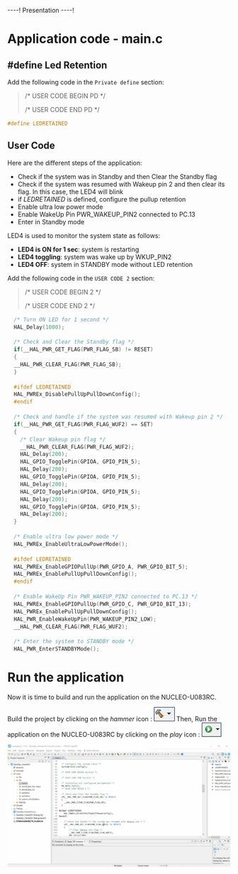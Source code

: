 ----!
Presentation
----!
# Application code - main.c
## #define Led Retention
Add the following code in the `Private define` section:

>/* USER CODE BEGIN PD */
>
>/* USER CODE END PD */

```c
#define LEDRETAINED
```

## User Code
Here are the different steps of the application:

- Check if the system was in Standby and then Clear the Standby flag
- Check if the system was resumed with Wakeup pin 2 and then clear its flag. In this case, the LED4 will blink
- if *LEDRETAINED* is defined, configure the pullup retention
- Enable ultra low power mode
- Enable WakeUp Pin PWR_WAKEUP_PIN2 connected to PC.13
- Enter in Standby mode

LED4 is used to monitor the system state as follows:

- **LED4 is ON for 1 sec**: system is restarting
- **LED4 toggling**: system was wake up by WKUP_PIN2
- **LED4 OFF**: system in STANDBY mode without LED retention

Add the following code in the `USER CODE 2` section:

>/* USER CODE BEGIN 2 */
>
>/* USER CODE END 2 */


```c
  /* Turn ON LED for 1 second */
  HAL_Delay(1000);

  /* Check and Clear the Standby flag */
  if(__HAL_PWR_GET_FLAG(PWR_FLAG_SB) != RESET)
  {
  __HAL_PWR_CLEAR_FLAG(PWR_FLAG_SB);
  }

  #ifdef LEDRETAINED
  HAL_PWREx_DisablePullUpPullDownConfig();
  #endif

  /* Check and handle if the system was resumed with Wakeup pin 2 */
  if(__HAL_PWR_GET_FLAG(PWR_FLAG_WUF2) == SET)
  {
    /* Clear Wakeup pin flag */
    __HAL_PWR_CLEAR_FLAG(PWR_FLAG_WUF2);
    HAL_Delay(200);
    HAL_GPIO_TogglePin(GPIOA, GPIO_PIN_5);
    HAL_Delay(200);
    HAL_GPIO_TogglePin(GPIOA, GPIO_PIN_5);
    HAL_Delay(200);
    HAL_GPIO_TogglePin(GPIOA, GPIO_PIN_5);
    HAL_Delay(200);
    HAL_GPIO_TogglePin(GPIOA, GPIO_PIN_5);
    HAL_Delay(200);
  }

  /* Enable ultra low power mode */
  HAL_PWREx_EnableUltraLowPowerMode();

  #ifdef LEDRETAINED
  HAL_PWREx_EnableGPIOPullUp(PWR_GPIO_A, PWR_GPIO_BIT_5);
  HAL_PWREx_EnablePullUpPullDownConfig();
  #endif

  /* Enable WakeUp Pin PWR_WAKEUP_PIN2 connected to PC.13 */
  HAL_PWREx_EnableGPIOPullUp(PWR_GPIO_C, PWR_GPIO_BIT_13);
  HAL_PWREx_EnablePullUpPullDownConfig();
  HAL_PWR_EnableWakeUpPin(PWR_WAKEUP_PIN2_LOW);
  __HAL_PWR_CLEAR_FLAG(PWR_FLAG_WUF2);

  /* Enter the system to STANDBY mode */
  HAL_PWR_EnterSTANDBYMode();
```

# Run the application
Now it is time to build and run the application on the NUCLEO-U083RC.

Build the project by clicking on the *hammer* icon : ![gif](./img/hammer.png)
Then, Run the application on the NUCLEO-U083RC by clicking on the *play* icon : ![gif](./img/play.png)

![gif](./img/cubeide1.gif)
